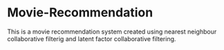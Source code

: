 # Movie-Recommendation
This is a movie recommendation system created using nearest neighbour collaborative filterig and latent factor collaborative filtering.
